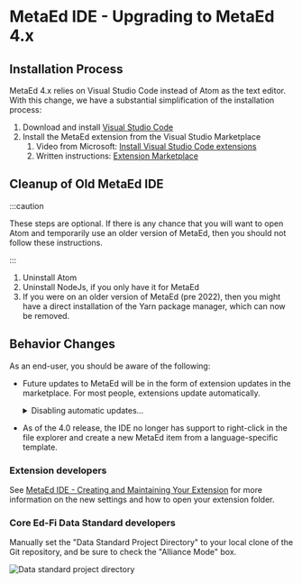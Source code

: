 # MetaEd IDE - Upgrading to MetaEd 4.x

## Installation Process

MetaEd 4.x relies on Visual Studio Code instead of Atom as the text editor. With
this change, we have a substantial simplification of the installation process:

1. Download and install [Visual Studio Code](https://code.visualstudio.com/)
2. Install the MetaEd extension from the Visual Studio Marketplace
    1. Video from Microsoft: [Install Visual Studio Code
        extensions](https://code.visualstudio.com/learn/get-started/extensions)
    2. Written instructions: [Extension
        Marketplace](https://code.visualstudio.com/docs/editor/extension-marketplace)

## Cleanup of Old MetaEd IDE

:::caution

These steps are optional. If there is any chance that you will want to open Atom
and temporarily use an older version of MetaEd, then you should not follow these
instructions.

:::

1. Uninstall Atom
2. Uninstall NodeJs, if you only have it for MetaEd
3. If you were on an older version of MetaEd (pre 2022), then you might have a
    direct installation of the Yarn package manager, which can now be removed.

## Behavior Changes

As an end-user, you should be aware of the following:

* Future updates to MetaEd will be in the form of extension updates in the
    marketplace. For most people, extensions update automatically.

    <details>
    <summary>Disabling automatic updates...</summary>

    As a general rule, we recommend accepting the automatic updates. However,
    you do have some control over this auto update functionality. Open the User
    preferences and search for "extension auto update" to see the options
    available to you.

    ![Automatic updates](https://edfidocs.blob.core.windows.net/$web/img/reference/metaed/img/automatic-updates.png)

    </details>

* As of the 4.0 release, the IDE no longer has support to right-click in the
    file explorer and create a new MetaEd item from a language-specific
    template.

### Extension developers

See [MetaEd IDE - Creating and Maintaining Your
Extension](./creating-and-maintaining-your-extension.md)
for more information on the new settings and how to open your extension folder.

### Core Ed-Fi Data Standard developers

Manually set the "Data Standard Project Directory" to your local clone of the
Git repository, and be sure to check the "Alliance Mode" box.

![Data standard project directory](https://edfidocs.blob.core.windows.net/$web/img/reference/metaed/img/alliance-mode.png)
